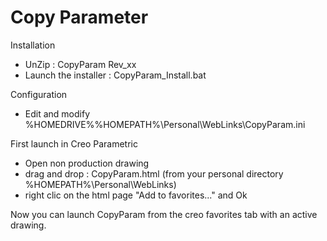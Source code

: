 # Copy Parameter

Installation
  - UnZip : CopyParam Rev_xx
  - Launch the installer : CopyParam_Install.bat

Configuration
  - Edit and modify %HOMEDRIVE%%HOMEPATH%\Personal\WebLinks\CopyParam.ini

First launch in Creo Parametric
  - Open non production drawing
  - drag and drop : CopyParam.html (from your personal directory %HOMEPATH%\Personal\WebLinks)
  - right clic on the html page "Add to favorites..." and Ok

Now you can launch CopyParam from the creo favorites tab with an active drawing.
